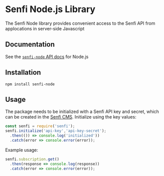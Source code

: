 # Senfi Node.js Library

The Senfi Node library provides convenient access to the Senfi API from applocations in server-side Javascript

## Documentation

See the [`senfi-node` API docs](https://www.senfi.io/docs/api/senfi-node) for Node.js

## Installation

`npm install senfi-node`

## Usage

The package needs to be initialized with a Senfi API key and secret, which can be created in the [Senfi CMS][integration-module]. Initialize using the key values:

<!-- prettier-ignore -->
```js
const senfi = require('senfi');
senfi.initialize('api-key','api-key-secret');
  .then(()) => console.log('initialized'))
  .catch(error => console.error(error));
```

Example usage:

<!-- prettier-ignore -->
```js
senfi.subscription.get()
  .then(response => console.log(response))
  .catch(error => console.error(error));
```

[integration-module]: https://app.senfi.io/cms/developer
